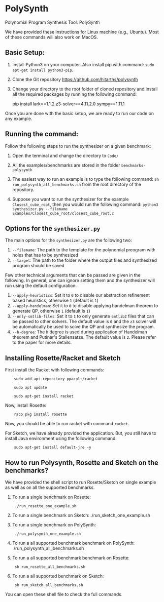 # PolySynth

Polynomial Program Synthesis Tool: PolySynth

We have provided these instructions for Linux machine (e.g., Ubuntu). Most of these commands will also work on MacOS. 

## Basic Setup:
1. Install Python3 on your computer. Also install pip with command: `sudo apt-get install python3-pip`.

2. Clone the Git repository https://github.com/hitarths/polysynth

3. Change your directory to the root folder of cloned repository and install all the required packages by running the following command: 

	pip install lark==1.1.2 z3-solver==4.11.2.0 sympy==1.11.1

Once you are done with the basic setup, we are ready to run our code on any example.

## Running the command:

Follow the following steps to run the synthesizer on a given benchmark:

1. Open the terminal and change the directory to `Code/`

2. All the examples/benchmarks are stored in the folder `benchmarks-polysynth`

3. The easiest way to run an example is to type the following command:
`sh run_polysynth_all_benchmarks.sh` from the root directory of the repository.

4. Suppose you want to run the synthesizer for the example `Closest_cube_root`, then you would run the following command:
`python3 synthesizer.py --filename Examples/Closest_cube_root/closest_cube_root.c`



## Options for the `synthesizer.py`

The main options for the `synthesizer.py` are the following two:

1. `--filename`: The path to the template for the polynomial preogram with holes that has to be synthesized
2. `--target`: The path to the folder where the output files and synthesized program should be saved


Few other technical arguments that can be passed are given in the following. In general, one can ignore setting them and the synthesizer will run using the default configuration. 

1. `--apply-heuristics`: Set it to `0` to disable our abstraction refinement based heuristics, otherwise `1` (default is `1`)
2. `--apply-handelman`: Set it to `0` to disable applying handelman theorem to generate QP, otherwise `1` (default is `1`)
3. `--only-smtlib-files`: Set it to `1` to only generate `smtlib2` files that can be passed to other solvers. The default value is `0` and the `z3` solver will be automatically be used to solve the QP and synthesize the program.
4. `--h-degree`: The `h` degree is used during application of Handelman theorem and Putinar's Stallensatze. The default value is `2`. Please refer to the paper for more details.  


## Installing Rosette/Racket and Sketch

First install the Racket with following commands:

		sudo add-apt-repository ppa:plt/racket

		sudo apt update

		sudo apt-get install racket

Now, install Rosette:

		raco pkg install rosette

Now, you should be able to run racket with command `racket`.

For Sketch, we have already provided the application. But, you still have to install Java environment using the following command:

		sudo apt-get install default-jre -y

## How to run Polysynth, Rosette and Sketch on the benchmarks?

We have provided the shell script to run Rosette/Sketch on single example as well as on all the supported benchmarks.

1. To run a single benchmark on Rosette:

		./run_rosette_one_example.sh

2. To run a single benchmark on Sketch:
		./run_sketch_one_example.sh

3. To run a single benchmark on PolySynth:

		./run_polysynth_one_example.sh

4. To run a all supported benchmark benchmark on PolySynth:
		./run_polysynth_all_benchmarks.sh

5. To run a all supported benchmark benchmark on Rosette:

		sh run_rosette_all_benchmarks.sh

6. To run a all supported benchmark on Sketch:

		sh run_sketch_all_benchmarks.sh


You can open these shell file to check the full commands.